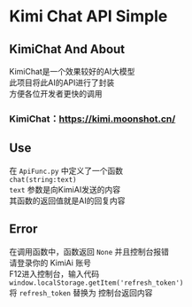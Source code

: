 # Kimi Chat API Simple
## KimiChat And About
KimiChat是一个效果较好的AI大模型  
此项目将此AI的API进行了封装  
方便各位开发者更快的调用
### KimiChat：https://kimi.moonshot.cn/  
## Use
在 `ApiFunc.py` 中定义了一个函数  
`chat(string:text)`  
`text` 参数是向KimiAI发送的内容  
其函数的返回值就是AI的回复内容  

## Error
在调用函数中，函数返回 `None` 并且控制台报错  
请登录你的 KimiAi 账号  
F12进入控制台，输入代码  
` window.localStorage.getItem('refresh_token') `  
将 `refresh_token` 替换为 控制台返回内容